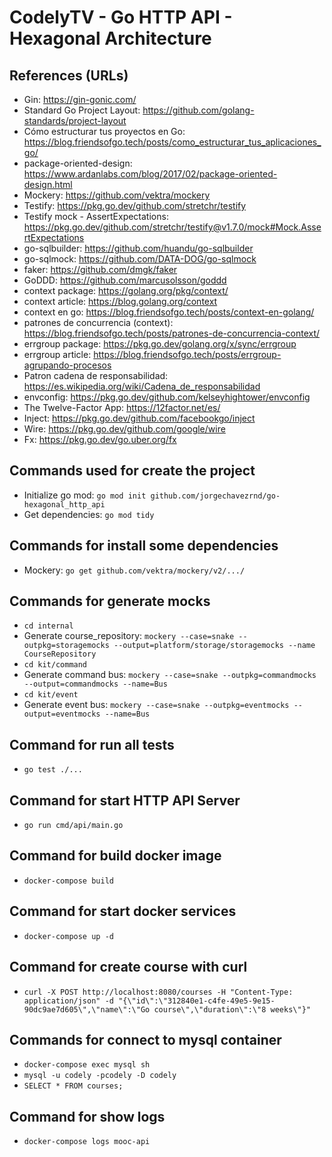 # CodelyTV - Go HTTP API - Hexagonal Architecture

## References (URLs)
- Gin: https://gin-gonic.com/
- Standard Go Project Layout: https://github.com/golang-standards/project-layout
- Cómo estructurar tus proyectos en Go: https://blog.friendsofgo.tech/posts/como_estructurar_tus_aplicaciones_go/
- package-oriented-design: https://www.ardanlabs.com/blog/2017/02/package-oriented-design.html
- Mockery: https://github.com/vektra/mockery
- Testify: https://pkg.go.dev/github.com/stretchr/testify
- Testify mock - AssertExpectations: https://pkg.go.dev/github.com/stretchr/testify@v1.7.0/mock#Mock.AssertExpectations
- go-sqlbuilder: https://github.com/huandu/go-sqlbuilder
- go-sqlmock: https://github.com/DATA-DOG/go-sqlmock
- faker: https://github.com/dmgk/faker
- GoDDD: https://github.com/marcusolsson/goddd
- context package: https://golang.org/pkg/context/
- context article: https://blog.golang.org/context
- context en go: https://blog.friendsofgo.tech/posts/context-en-golang/
- patrones de concurrencia (context): https://blog.friendsofgo.tech/posts/patrones-de-concurrencia-context/
- errgroup package: https://pkg.go.dev/golang.org/x/sync/errgroup
- errgroup article: https://blog.friendsofgo.tech/posts/errgroup-agrupando-procesos
- Patron cadena de responsabilidad: https://es.wikipedia.org/wiki/Cadena_de_responsabilidad
- envconfig: https://pkg.go.dev/github.com/kelseyhightower/envconfig
- The Twelve-Factor App: https://12factor.net/es/
- Inject: https://pkg.go.dev/github.com/facebookgo/inject
- Wire: https://pkg.go.dev/github.com/google/wire
- Fx: https://pkg.go.dev/go.uber.org/fx

## Commands used for create the project
- Initialize go mod: `go mod init github.com/jorgechavezrnd/go-hexagonal_http_api`
- Get dependencies: `go mod tidy`

## Commands for install some dependencies
- Mockery: `go get github.com/vektra/mockery/v2/.../`

## Commands for generate mocks
- `cd internal`
- Generate course_repository: `mockery --case=snake --outpkg=storagemocks --output=platform/storage/storagemocks --name CourseRepository`
- `cd kit/command`
- Generate command bus: `mockery --case=snake --outpkg=commandmocks --output=commandmocks --name=Bus`
- `cd kit/event`
- Generate event bus: `mockery --case=snake --outpkg=eventmocks --output=eventmocks --name=Bus`

## Command for run all tests
- `go test ./...`

## Command for start HTTP API Server
- `go run cmd/api/main.go`

## Command for build docker image
- `docker-compose build`

## Command for start docker services
- `docker-compose up -d`

## Command for create course with curl
- `curl -X POST http://localhost:8080/courses -H "Content-Type: application/json" -d "{\"id\":\"312840e1-c4fe-49e5-9e15-90dc9ae7d605\",\"name\":\"Go course\",\"duration\":\"8 weeks\"}"`

## Commands for connect to mysql container
- `docker-compose exec mysql sh`
- `mysql -u codely -pcodely -D codely`
- `SELECT * FROM courses;`

## Command for show logs
- `docker-compose logs mooc-api`
